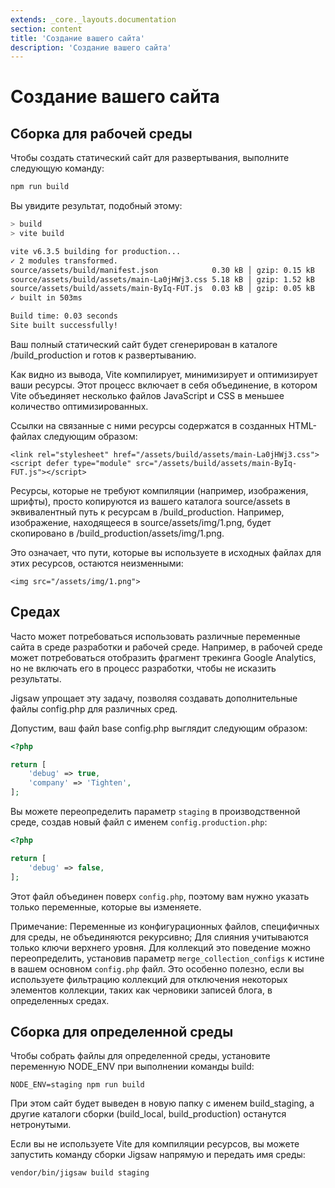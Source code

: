 ```yaml
---
extends: _core._layouts.documentation
section: content
title: 'Создание вашего сайта'
description: 'Создание вашего сайта'
---
```


# Создание вашего сайта

## Сборка для рабочей среды
Чтобы создать статический сайт для развертывания, выполните следующую команду:
```bash
npm run build
```

Вы увидите результат, подобный этому:

```bash
> build
> vite build

vite v6.3.5 building for production...
✓ 2 modules transformed.
source/assets/build/manifest.json            0.30 kB │ gzip: 0.15 kB
source/assets/build/assets/main-La0jHWj3.css 5.18 kB │ gzip: 1.52 kB
source/assets/build/assets/main-ByIq-FUT.js  0.03 kB │ gzip: 0.05 kB
✓ built in 503ms

Build time: 0.03 seconds
Site built successfully!
```
Ваш полный статический сайт будет сгенерирован в каталоге /build_production и готов к развертыванию.

Как видно из вывода, Vite компилирует, минимизирует и оптимизирует ваши ресурсы. Этот процесс включает в себя объединение, в котором Vite объединяет несколько файлов JavaScript и CSS в меньшее количество оптимизированных.

Ссылки на связанные с ними ресурсы содержатся в созданных HTML-файлах следующим образом:
```
<link rel="stylesheet" href="/assets/build/assets/main-La0jHWj3.css">
<script defer type="module" src="/assets/build/assets/main-ByIq-FUT.js"></script>
```
Ресурсы, которые не требуют компиляции (например, изображения, шрифты), просто копируются из вашего каталога source/assets в эквивалентный путь к ресурсам в /build_production. Например, изображение, находящееся в source/assets/img/1.png, будет скопировано в /build_production/assets/img/1.png.

Это означает, что пути, которые вы используете в исходных файлах для этих ресурсов, остаются неизменными:
```
<img src="/assets/img/1.png">
```
## Средах
Часто может потребоваться использовать различные переменные сайта в среде разработки и рабочей среде. Например, в рабочей среде может потребоваться отобразить фрагмент трекинга Google Analytics, но не включать его в процесс разработки, чтобы не исказить результаты.

Jigsaw упрощает эту задачу, позволяя создавать дополнительные файлы config.php для различных сред.

Допустим, ваш файл base config.php выглядит следующим образом:
```php
<?php

return [
    'debug' => true,
    'company' => 'Tighten',
];
```

Вы можете переопределить параметр `staging` в производственной среде, создав новый файл с именем `config.production.php`:
```php
<?php

return [
    'debug' => false,
];
```
Этот файл объединен поверх `config.php`, поэтому вам нужно указать только переменные, которые вы изменяете.

Примечание: Переменные из конфигурационных файлов, специфичных для среды, не объединяются рекурсивно; Для слияния учитываются только ключи верхнего уровня. Для коллекций это поведение можно переопределить, установив параметр `merge_collection_configs` к истине в вашем основном `config.php` файл. Это особенно полезно, если вы используете фильтрацию коллекций для отключения некоторых элементов коллекции, таких как черновики записей блога, в определенных средах.

## Сборка для определенной среды

Чтобы собрать файлы для определенной среды, установите переменную NODE_ENV при выполнении команды build:

```
NODE_ENV=staging npm run build
```
При этом сайт будет выведен в новую папку с именем build_staging, а другие каталоги сборки (build_local, build_production) останутся нетронутыми.

Если вы не используете Vite для компиляции ресурсов, вы можете запустить команду сборки Jigsaw напрямую и передать имя среды:
```bash
vendor/bin/jigsaw build staging
```
